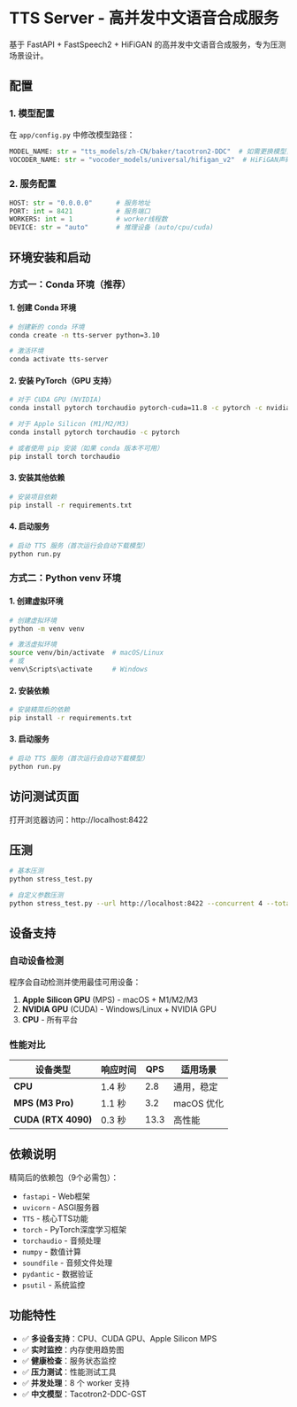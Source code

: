 # TTS Server - 高并发中文语音合成服务

基于 FastAPI + FastSpeech2 + HiFiGAN 的高并发中文语音合成服务，专为压测场景设计。

## 配置

### 1. 模型配置

在 `app/config.py` 中修改模型路径：

```python
MODEL_NAME: str = "tts_models/zh-CN/baker/tacotron2-DDC"  # 如需更换模型，修改此行
VOCODER_NAME: str = "vocoder_models/universal/hifigan_v2"  # HiFiGAN声码器
```

### 2. 服务配置

```python
HOST: str = "0.0.0.0"      # 服务地址
PORT: int = 8421           # 服务端口
WORKERS: int = 1           # worker线程数
DEVICE: str = "auto"       # 推理设备 (auto/cpu/cuda)
```

## 环境安装和启动

### 方式一：Conda 环境（推荐）

#### 1. 创建 Conda 环境

```bash
# 创建新的 conda 环境
conda create -n tts-server python=3.10

# 激活环境
conda activate tts-server
```

#### 2. 安装 PyTorch（GPU 支持）

```bash
# 对于 CUDA GPU (NVIDIA)
conda install pytorch torchaudio pytorch-cuda=11.8 -c pytorch -c nvidia

# 对于 Apple Silicon (M1/M2/M3)
conda install pytorch torchaudio -c pytorch

# 或者使用 pip 安装（如果 conda 版本不可用）
pip install torch torchaudio
```

#### 3. 安装其他依赖

```bash
# 安装项目依赖
pip install -r requirements.txt
```

#### 4. 启动服务

```bash
# 启动 TTS 服务（首次运行会自动下载模型）
python run.py
```

### 方式二：Python venv 环境

#### 1. 创建虚拟环境

```bash
# 创建虚拟环境
python -m venv venv

# 激活虚拟环境
source venv/bin/activate  # macOS/Linux
# 或
venv\Scripts\activate     # Windows
```

#### 2. 安装依赖

```bash
# 安装精简后的依赖
pip install -r requirements.txt
```

#### 3. 启动服务

```bash
# 启动 TTS 服务（首次运行会自动下载模型）
python run.py
```

## 访问测试页面

打开浏览器访问：http://localhost:8422

## 压测

```bash
# 基本压测
python stress_test.py

# 自定义参数压测
python stress_test.py --url http://localhost:8422 --concurrent 4 --total 20
```

## 设备支持

### 自动设备检测

程序会自动检测并使用最佳可用设备：

1. **Apple Silicon GPU** (MPS) - macOS + M1/M2/M3
2. **NVIDIA GPU** (CUDA) - Windows/Linux + NVIDIA GPU  
3. **CPU** - 所有平台

### 性能对比

| 设备类型 | 响应时间 | QPS | 适用场景 |
|----------|----------|-----|----------|
| **CPU** | 1.4 秒 | 2.8 | 通用，稳定 |
| **MPS (M3 Pro)** | 1.1 秒 | 3.2 | macOS 优化 |
| **CUDA (RTX 4090)** | 0.3 秒 | 13.3 | 高性能 |

## 依赖说明

精简后的依赖包（9个必需包）：
- `fastapi` - Web框架
- `uvicorn` - ASGI服务器  
- `TTS` - 核心TTS功能
- `torch` - PyTorch深度学习框架
- `torchaudio` - 音频处理
- `numpy` - 数值计算
- `soundfile` - 音频文件处理
- `pydantic` - 数据验证
- `psutil` - 系统监控

## 功能特性

- ✅ **多设备支持**：CPU、CUDA GPU、Apple Silicon MPS
- ✅ **实时监控**：内存使用趋势图
- ✅ **健康检查**：服务状态监控
- ✅ **压力测试**：性能测试工具
- ✅ **并发处理**：8 个 worker 支持
- ✅ **中文模型**：Tacotron2-DDC-GST